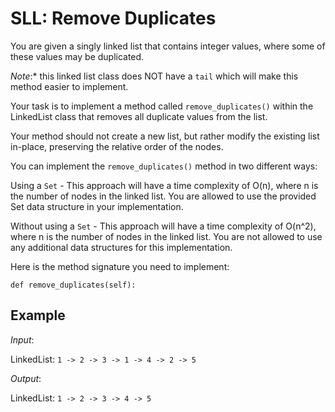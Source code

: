 # SLL: Remove Duplicates

You are given a singly linked list that contains integer values, where some of these values may be duplicated.

*Note*:* this linked list class does NOT have a `tail` which will make this method easier to implement.

Your task is to implement a method called `remove_duplicates()` within the LinkedList class that removes all duplicate values from the list.

Your method should not create a new list, but rather modify the existing list in-place, preserving the relative order of the nodes.

You can implement the `remove_duplicates()` method in two different ways:

Using a `Set` - This approach will have a time complexity of O(n), where n is the number of nodes in the linked list. You are allowed to use the provided Set data structure in your implementation.

Without using a `Set` - This approach will have a time complexity of O(n^2), where n is the number of nodes in the linked list. You are not allowed to use any additional data structures for this implementation.

Here is the method signature you need to implement:

`def remove_duplicates(self):`

## Example

*Input*:

LinkedList: `1 -> 2 -> 3 -> 1 -> 4 -> 2 -> 5`

*Output*:

LinkedList: `1 -> 2 -> 3 -> 4 -> 5`
